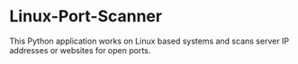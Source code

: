# Linux-Port-Scanner
This Python application works on Linux based systems and scans server IP addresses or websites for open ports.
